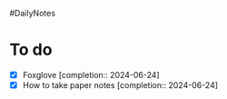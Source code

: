 #DailyNotes
# To do

- [x] Foxglove  [completion:: 2024-06-24]
- [x] How to take paper notes  [completion:: 2024-06-24]